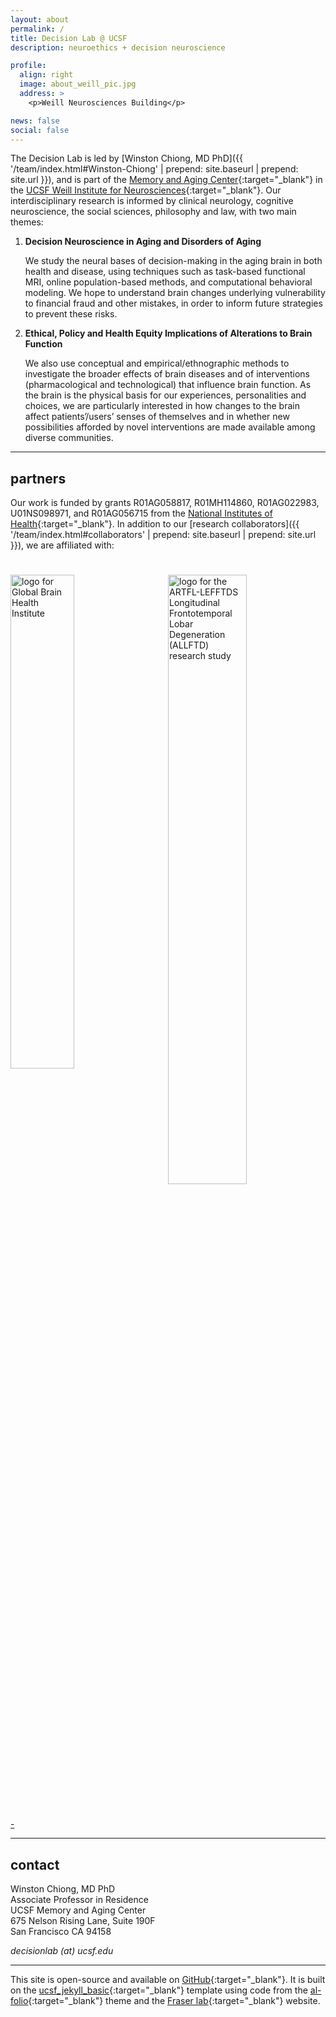 ```yaml
---
layout: about
permalink: /
title: Decision Lab @ UCSF
description: neuroethics + decision neuroscience

profile: 
  align: right
  image: about_weill_pic.jpg
  address: > 
    <p>Weill Neurosciences Building</p>

news: false
social: false
---
```

The Decision Lab is led by [Winston Chiong, MD PhD]({{ '/team/index.html#Winston-Chiong' | prepend: site.baseurl | prepend: site.url }}), and is part of the [Memory and Aging Center](http://memory.ucsf.edu){:target="\_blank"} in the [UCSF Weill Institute for Neurosciences](http://weill.ucsf.edu){:target="\_blank"}. Our interdisciplinary research is informed by clinical neurology, cognitive neuroscience, the social sciences, philosophy and law, with two main themes:

1. **Decision Neuroscience in Aging and Disorders of Aging**

   We study the neural bases of decision-making in the aging brain in both health and disease, using techniques such as task-based functional MRI, online population-based methods, and computational behavioral modeling. We hope to understand brain changes underlying vulnerability to financial fraud and other mistakes, in order to inform future strategies to prevent these risks.

2. **Ethical, Policy and Health Equity Implications of Alterations to Brain Function**

   We also use conceptual and empirical/ethnographic methods to investigate the broader effects of brain diseases and of interventions (pharmacological and technological) that influence brain function. As the brain is the physical basis for our experiences, personalities and choices, we are particularly interested in how changes to the brain affect patients’/users’ senses of themselves and in whether new possibilities afforded by novel interventions are made available among diverse communities.

---

## partners

Our work is funded by grants R01AG058817, R01MH114860, R01AG022983, 
U01NS098971, and R01AG056715 from the [National Institutes of Health](http://www.nih.gov){:target="\_blank"}. In addition to our [research collaborators]({{ '/team/index.html#collaborators' | prepend: site.baseurl | prepend: site.url }}), we are affiliated with:

<div class="clearfix" style="width: 100%; padding-bottom: 25px"></div>

<div class="clearfix" style="width: 100%; clear: both;">
    <a href="https://www.gbhi.org" target="_blank"><img style="width: 45%; float: left; padding-bottom: 25px;" valign="center" src="{{ site.baseurl }}/assets/img/about_GBHI_logo_RGB.png" alt="logo for Global Brain Health Institute"></a>
    <a href="https://www.allftd.org" target="_blank"><img style="width: 50%; float: right; padding-bottom: 25px;" valign="center" src="{{ site.baseurl }}/assets/img/about_ALLFTD.png" alt="logo for the ARTFL-LEFFTDS Longitudinal Frontotemporal Lobar Degeneration (ALLFTD) research study"></a>
</div>
<div style="width: 100%; clear: both; margin-bottom: 15px">
</div>

<a rel="me" href="https://neuromatch.social/@winstonchiong"> - </a>

---

## contact
Winston Chiong, MD PhD  
Associate Professor in Residence  
UCSF Memory and Aging Center  
675 Nelson Rising Lane, Suite 190F  
San Francisco CA 94158  

<i class="fa fa-envelope"></i> *decisionlab (at) ucsf.edu*

---

This site is open-source and available on [GitHub](https://github.com/decisionlabucsf/decisionlabucsf.github.io){:target="\_blank"}. It is built on the [ucsf_jekyll_basic](https://github.com/ucsf-web-services/ucsf_jekyll_basic){:target="\_blank"} template using code from the [al-folio](https://github.com/alshedivat/al-folio){:target="\_blank"} theme and the [Fraser lab](http://fraserlab.com){:target="\_blank"} website.
